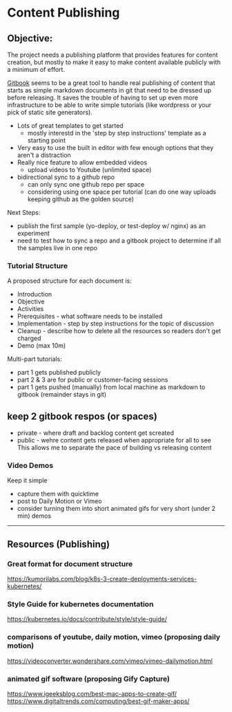 

# Content Publishing


## Objective: 
The project needs a publishing platform that provides features for content creation, but mostly to make it easy to make content available publicly with a minimum of effort.


[Gitbook](https://www.gitbook.com/) seems to be a great tool to handle real publishing of content that starts as simple markdown documents in git that need to be dressed up before releasing. It saves the trouble of having to set up even more infrastructure to be able to write simple tutorials (like wordpress or your pick of static site generators).

- Lots of great templates to get started
  - mostly interestd in the 'step by step instructions' template as a starting point
- Very easy to use the built in editor with few enough options that they aren't a distraction
- Really nice feature to allow embedded videos
  - upload videos to Youtube (unlimited space)
- bidirectional sync to a github repo
  - can only sync one github repo per space
  - considering using one space per tutorial (can do one way uploads keeping github as the golden source)

Next Steps:
- publish the first sample (yo-deploy, or test-deploy w/ nginx) as an experiment
- need to test how to sync a repo and a gitbook project to determine if all the samples live in one repo


### Tutorial Structure

A proposed structure for each document is:
- Introduction
- Objective
- Activities
- Prerequisites - what software needs to be installed
- Implementation - step by step instructions for the topic of discussion
- Cleanup - describe how to delete all the resources so readers don't get charged
- Demo (max 10m)

Multi-part tutorials:
- part 1 gets published publicly
- part 2 & 3 are for public or customer-facing sessions
- part 1 gets pushed (manually) from local machine as markdown to gitbook (remainder stays in git)




## keep 2 gitbook respos (or spaces)
- private - where draft and backlog content get screated
- public - wehre content gets released when appropriate for all to see
This allows me to separate the pace of building vs releasing content



### Video Demos
Keep it simple
- capture them with quicktime
- post to Daily Motion or Vimeo
- consider turning them into short animated gifs for very short (under 2 min) demos

---

## Resources (Publishing)

### Great format for document structure
https://kumorilabs.com/blog/k8s-3-create-deployments-services-kubernetes/

### Style Guide for kubernetes documentation
https://kubernetes.io/docs/contribute/style/style-guide/

### comparisons of youtube, daily motion, vimeo (proposing daily motion)
https://videoconverter.wondershare.com/vimeo/vimeo-dailymotion.html

### animated gif software (proposing Gify Capture)
https://www.igeeksblog.com/best-mac-apps-to-create-gif/
https://www.digitaltrends.com/computing/best-gif-maker-apps/





